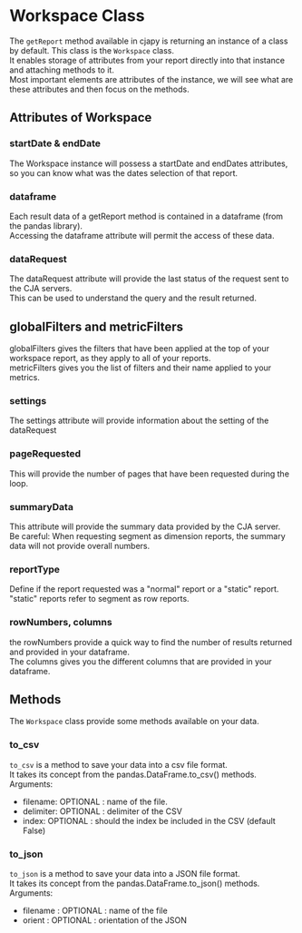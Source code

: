 # Workspace Class

The `getReport` method available in cjapy is returning an instance of a class by default. This class is the `Workspace` class.\
It enables storage of attributes from your report directly into that instance and attaching methods to it.\
Most important elements are attributes of the instance, we will see what are these attributes and then focus on the methods.

## Attributes of Workspace

### startDate  & endDate

The Workspace instance will possess a startDate and endDates attributes, so you can know what was the dates selection of that report.

### dataframe

Each result data of a getReport method is contained in a dataframe (from the pandas library).\
Accessing the dataframe attribute will permit the access of these data.

### dataRequest

The dataRequest attribute will provide the last status of the request sent to the CJA servers.\
This can be used to understand the query and the result returned.

## globalFilters and metricFilters

globalFilters gives the filters that have been applied at the top of your workspace report, as they apply to all of your reports.\
metricFilters gives you the list of filters and their name applied to your metrics.

### settings

The settings attribute will provide information about the setting of the dataRequest

### pageRequested

This will provide the number of pages that have been requested during the loop.

### summaryData

This attribute will provide the summary data provided by the CJA server.\
Be careful: When requesting segment as dimension reports, the summary data will not provide overall numbers.

### reportType

Define if the report requested was a "normal" report or a "static" report.\
"static" reports refer to segment as row reports.

### rowNumbers, columns

the rowNumbers provide a quick way to find the number of results returned and provided in your dataframe.\
The columns gives you the different columns that are provided in your dataframe.

## Methods

The `Workspace` class provide some methods available on your data.

### to_csv

`to_csv` is a method to save your data into a csv file format.\
It takes its concept from the pandas.DataFrame.to_csv() methods.
Arguments:

* filename: OPTIONAL : name of the file.
* delimiter: OPTIONAL : delimiter of the CSV
* index: OPTIONAL : should the index be included in the CSV (default False)

### to_json

`to_json` is a method to save your data into a JSON file format.\
It takes its concept from the pandas.DataFrame.to_json() methods.
Arguments:

* filename : OPTIONAL : name of the file
* orient : OPTIONAL : orientation of the JSON